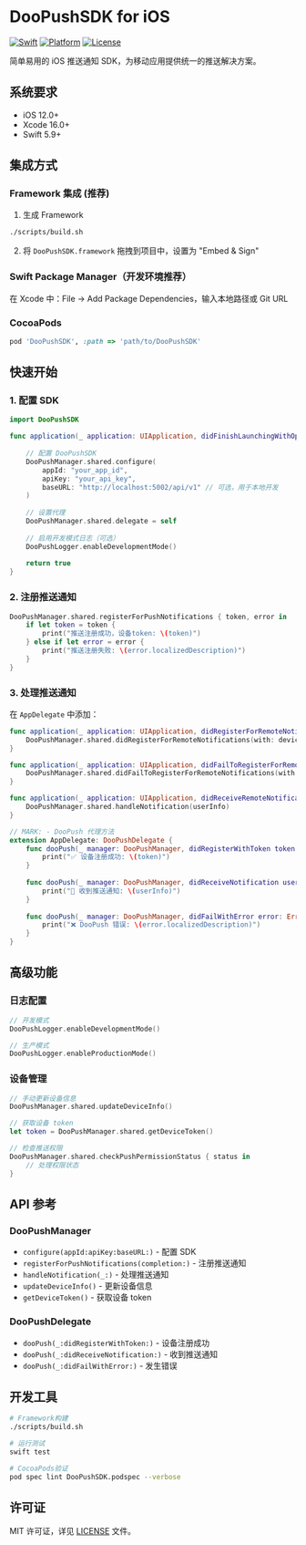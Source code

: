# DooPushSDK for iOS

[![Swift](https://img.shields.io/badge/Swift-5.9+-orange.svg)](https://swift.org)
[![Platform](https://img.shields.io/badge/Platform-iOS%2012.0+-blue.svg)](https://developer.apple.com/ios/)
[![License](https://img.shields.io/badge/License-MIT-green.svg)](LICENSE)

简单易用的 iOS 推送通知 SDK，为移动应用提供统一的推送解决方案。

## 系统要求

- iOS 12.0+
- Xcode 16.0+
- Swift 5.9+

## 集成方式

### Framework 集成 (推荐)

1. 生成 Framework
```bash
./scripts/build.sh
```

2. 将 `DooPushSDK.framework` 拖拽到项目中，设置为 "Embed & Sign"

### Swift Package Manager（开发环境推荐）

在 Xcode 中：File → Add Package Dependencies，输入本地路径或 Git URL

### CocoaPods

```ruby
pod 'DooPushSDK', :path => 'path/to/DooPushSDK'
```

## 快速开始

### 1. 配置 SDK

```swift
import DooPushSDK

func application(_ application: UIApplication, didFinishLaunchingWithOptions launchOptions: [UIApplication.LaunchOptionsKey: Any]?) -> Bool {
    
    // 配置 DooPushSDK
    DooPushManager.shared.configure(
        appId: "your_app_id",
        apiKey: "your_api_key",
        baseURL: "http://localhost:5002/api/v1" // 可选，用于本地开发
    )
    
    // 设置代理
    DooPushManager.shared.delegate = self
    
    // 启用开发模式日志（可选）
    DooPushLogger.enableDevelopmentMode()
    
    return true
}
```

### 2. 注册推送通知

```swift
DooPushManager.shared.registerForPushNotifications { token, error in
    if let token = token {
        print("推送注册成功，设备token: \(token)")
    } else if let error = error {
        print("推送注册失败: \(error.localizedDescription)")
    }
}
```

### 3. 处理推送通知

在 `AppDelegate` 中添加：

```swift
func application(_ application: UIApplication, didRegisterForRemoteNotificationsWithDeviceToken deviceToken: Data) {
    DooPushManager.shared.didRegisterForRemoteNotifications(with: deviceToken)
}

func application(_ application: UIApplication, didFailToRegisterForRemoteNotificationsWithError error: Error) {
    DooPushManager.shared.didFailToRegisterForRemoteNotifications(with: error)
}

func application(_ application: UIApplication, didReceiveRemoteNotification userInfo: [AnyHashable: Any]) {
    DooPushManager.shared.handleNotification(userInfo)
}

// MARK: - DooPush 代理方法
extension AppDelegate: DooPushDelegate {
    func dooPush(_ manager: DooPushManager, didRegisterWithToken token: String) {
        print("✅ 设备注册成功: \(token)")
    }
    
    func dooPush(_ manager: DooPushManager, didReceiveNotification userInfo: [AnyHashable: Any]) {
        print("🔔 收到推送通知: \(userInfo)")
    }
    
    func dooPush(_ manager: DooPushManager, didFailWithError error: Error) {
        print("❌ DooPush 错误: \(error.localizedDescription)")
    }
}
```

## 高级功能

### 日志配置

```swift
// 开发模式
DooPushLogger.enableDevelopmentMode()

// 生产模式
DooPushLogger.enableProductionMode()
```

### 设备管理

```swift
// 手动更新设备信息
DooPushManager.shared.updateDeviceInfo()

// 获取设备 token
let token = DooPushManager.shared.getDeviceToken()

// 检查推送权限
DooPushManager.shared.checkPushPermissionStatus { status in
    // 处理权限状态
}
```

## API 参考

### DooPushManager

- `configure(appId:apiKey:baseURL:)` - 配置 SDK
- `registerForPushNotifications(completion:)` - 注册推送通知
- `handleNotification(_:)` - 处理推送通知
- `updateDeviceInfo()` - 更新设备信息
- `getDeviceToken()` - 获取设备 token

### DooPushDelegate

- `dooPush(_:didRegisterWithToken:)` - 设备注册成功
- `dooPush(_:didReceiveNotification:)` - 收到推送通知
- `dooPush(_:didFailWithError:)` - 发生错误

## 开发工具

```bash
# Framework构建
./scripts/build.sh

# 运行测试
swift test

# CocoaPods验证
pod spec lint DooPushSDK.podspec --verbose
```

## 许可证

MIT 许可证，详见 [LICENSE](LICENSE) 文件。